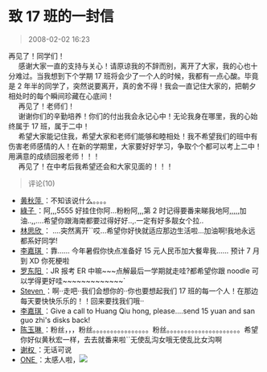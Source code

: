 # 致 17 班的一封信

> 2008-02-02 16:23

再见了！同学们！  
     感谢大家一直的支持与关心！请原谅我的不辞而别，离开了大家，我的心也十分难过。当我想到下个学期 17 班将会少了一个人的时候，我都有一点心酸。毕竟是 2 年半的同学了，突然说要离开，真的舍不得！我会一直记住大家的，把朝夕相处时的每个瞬间珍藏在心底间！  
     再见了！老师们！  
     谢谢你们的辛勤培养！你们的付出我会永记心中！无论我身在哪里，我的心始终属于 17 班，属于二中！  
     希望大家能记住我，希望大家和老师们能够和睦相处！我不希望我们的班中有伤害老师感情的人！在新的学期里，大家要好好学习，争取个个都可以考上二中！用满意的成绩回报老师！！！  
     再见了！在中考后我希望还会和大家见面的！！！

> 评论(10)

- [黄秋萍 ](https://user.qzone.qq.com/328111878)：不知该说什么。。。。
- [綠子 ](https://user.qzone.qq.com/565090374)：阿,,,5555 好挂住你阿...粉粉阿,,,第 2 时记得要番来睇我地阿,,,,,加油..,,....希望你跟海南都要过得好好..,.一定有好多靓女个拉..
- [林思欣 ](https://user.qzone.qq.com/553053833)： ....突然离开``哎...希望你好快就适应那边生活啦...加油啊!我地永远都系好同学!
- [李嘉琪 ](https://user.qzone.qq.com/505472883)：靠…… 今年暑假你快点准备好 15 元人民币加大餐卑我…… 预计 7 月到 XD 你死梗啦
- [罗东阳 ](https://user.qzone.qq.com/270747970)：JR 报考 ER 中嘛\~\~~点解最后一学期就走哇?都希望你跟 noodle 可以学得更好哇\~\~\~\~\~\~\~\~\~\~\~\~~`
- [Steven ](https://user.qzone.qq.com/244840780)：啊··走吧··我们会想你的··你也要想起我们 17 班的每一个人！在那边每天要快快乐乐的！！回来要找我们哦··
- [李嘉琪 ](https://user.qzone.qq.com/505472883)：Give a call to Huang Qiu hong, please....send 15 yuan and san guo zhi's disks back!
- [陈玉琳 ](https://user.qzone.qq.com/414040776)：粉丝，，，粉丝。。。。。。。。。。。。。。。。粉丝。。。。。。。。。。。。。。。。。。。。。希望你好似黄秋宏一样，去去就番来啦``无使乱沟女哦无使乱比女沟啊
- [谢权 ](https://user.qzone.qq.com/190460091)：无话可说
- [ONE ](https://user.qzone.qq.com/675098402)：太感人啦，![](https://pan.4a1801.life/d/NAS/Qzone/Common/images/e109.gif)
